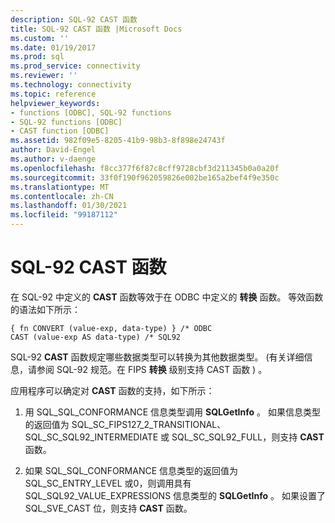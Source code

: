 ```yaml
---
description: SQL-92 CAST 函数
title: SQL-92 CAST 函数 |Microsoft Docs
ms.custom: ''
ms.date: 01/19/2017
ms.prod: sql
ms.prod_service: connectivity
ms.reviewer: ''
ms.technology: connectivity
ms.topic: reference
helpviewer_keywords:
- functions [ODBC], SQL-92 functions
- SQL-92 functions [ODBC]
- CAST function [ODBC]
ms.assetid: 982f09e5-8205-41b9-98b3-8f898e24743f
author: David-Engel
ms.author: v-daenge
ms.openlocfilehash: f8cc377f6f87c8cff9728cbf3d211345b0a0a20f
ms.sourcegitcommit: 33f0f190f962059826e002be165a2bef4f9e350c
ms.translationtype: MT
ms.contentlocale: zh-CN
ms.lasthandoff: 01/30/2021
ms.locfileid: "99187112"
---
```

# <a name="sql-92-cast-function"></a>SQL-92 CAST 函数
在 SQL-92 中定义的 **CAST** 函数等效于在 ODBC 中定义的 **转换** 函数。 等效函数的语法如下所示：  
  
```  
{ fn CONVERT (value-exp, data-type) } /* ODBC  
CAST (value-exp AS data-type) /* SQL92  
```  
  
 SQL-92 **CAST** 函数规定哪些数据类型可以转换为其他数据类型。  (有关详细信息，请参阅 SQL-92 规范。在 FIPS **转换** 级别支持 CAST 函数 ) 。  
  
 应用程序可以确定对 **CAST** 函数的支持，如下所示：  
  
1.  用 SQL_SQL_CONFORMANCE 信息类型调用 **SQLGetInfo** 。 如果信息类型的返回值为 SQL_SC_FIPS127_2_TRANSITIONAL、SQL_SC_SQL92_INTERMEDIATE 或 SQL_SC_SQL92_FULL，则支持 **CAST** 函数。  
  
2.  如果 SQL_SQL_CONFORMANCE 信息类型的返回值为 SQL_SC_ENTRY_LEVEL 或0，则调用具有 SQL_SQL92_VALUE_EXPRESSIONS 信息类型的 **SQLGetInfo** 。 如果设置了 SQL_SVE_CAST 位，则支持 **CAST** 函数。
